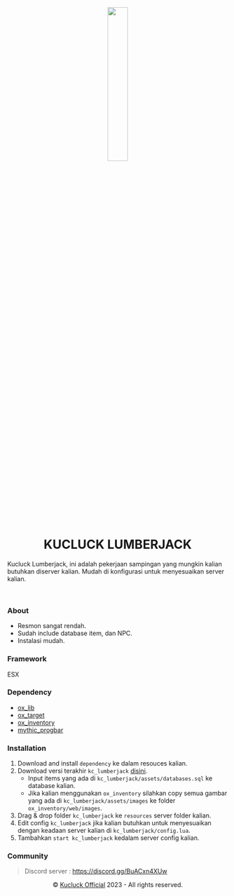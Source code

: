<div align="center"><img src="https://media.discordapp.net/attachments/901446802711142460/1060136243377229874/KC.png" width="30%"></div>
<h1 align="center"><b>KUCLUCK LUMBERJACK</b></h1>
<p>Kucluck Lumberjack, ini adalah pekerjaan sampingan yang mungkin kalian butuhkan diserver kalian. Mudah di konfigurasi untuk menyesuaikan server kalian.</p>
<br>

### About
- Resmon sangat rendah.
- Sudah include database item, dan NPC.
- Instalasi mudah.

### Framework
ESX

### Dependency
- <a href='https://github.com/overextended/ox_lib'>ox_lib</a>
- <a href='https://github.com/overextended/ox_target'>ox_target</a>
- <a href='https://github.com/overextended/ox_inventory'>ox_inventory</a>
- <a href='https://github.com/HalCroves/mythic_progbar'>mythic_progbar</a>

### Installation
1) Download and install `dependency` ke dalam resouces kalian.
2) Download versi terakhir `kc_lumberjack` <a href="https://github.com/lukman-nov/kc_lumberjack/releases">disini</a>.
    - Input items yang ada di `kc_lumberjack/assets/databases.sql` ke database kalian.
    - Jika kalian menggunakan `ox_inventory` silahkan copy semua gambar yang ada di `kc_lumberjack/assets/images` ke folder `ox_inventory/web/images`.
3) Drag & drop folder `kc_lumberjack` ke `resources` server folder kalian.
4) Edit config `kc_lumberjack` jika kalian butuhkan untuk menyesuaikan dengan keadaan server kalian di `kc_lumberjack/config.lua`.
5) Tambahkan `start kc_lumberjack` kedalam server config kalian.

### Community
> Discord server : https://discord.gg/BuACxn4XUw

<p align="center">©️ <a href="https://discord.gg/BuACxn4XUw">Kucluck Official</a> 2023 - All rights reserved.</p>
